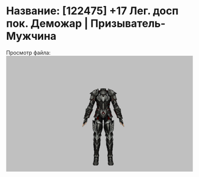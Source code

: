 # Название: [122475] +17 Лег. досп пок. Деможар | Призыватель-Мужчина

Просмотр файла:
![p080034.png](p080034.png)